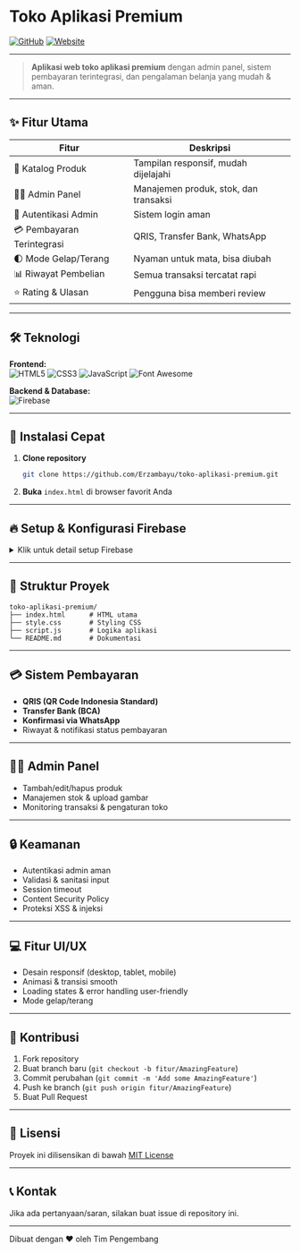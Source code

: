 # Toko Aplikasi Premium

[![GitHub](https://img.shields.io/badge/GitHub-toko--aplikasi--premium-blue?logo=github)](https://github.com/Erzambayu/toko-aplikasi-premium)
[![Website](https://img.shields.io/badge/Website-toko--aplikasi--premium-green?logo=google-chrome)](https://erzambayu.net/toko-aplikasi-premium/)

---

> **Aplikasi web toko aplikasi premium** dengan admin panel, sistem pembayaran terintegrasi, dan pengalaman belanja yang mudah & aman.

---

## ✨ Fitur Utama

| Fitur                        | Deskripsi                                                      |
|------------------------------|----------------------------------------------------------------|
| 📱 Katalog Produk            | Tampilan responsif, mudah dijelajahi                           |
| 👨‍💼 Admin Panel              | Manajemen produk, stok, dan transaksi                          |
| 🔐 Autentikasi Admin         | Sistem login aman                                              |
| 💳 Pembayaran Terintegrasi   | QRIS, Transfer Bank, WhatsApp                                  |
| 🌓 Mode Gelap/Terang         | Nyaman untuk mata, bisa diubah                                 |
| 📊 Riwayat Pembelian         | Semua transaksi tercatat rapi                                  |
| ⭐ Rating & Ulasan           | Pengguna bisa memberi review                                   |

---

## 🛠️ Teknologi

**Frontend:**  
![HTML5](https://img.shields.io/badge/HTML5-E34F26?logo=html5&logoColor=white) ![CSS3](https://img.shields.io/badge/CSS3-1572B6?logo=css3&logoColor=white) ![JavaScript](https://img.shields.io/badge/JavaScript-F7DF1E?logo=javascript&logoColor=black) ![Font Awesome](https://img.shields.io/badge/Font%20Awesome-339AF0?logo=fontawesome&logoColor=white)

**Backend & Database:**  
![Firebase](https://img.shields.io/badge/Firebase-FFCA28?logo=firebase&logoColor=black)

---

## 🚀 Instalasi Cepat

1. **Clone repository**
   ```bash
   git clone https://github.com/Erzambayu/toko-aplikasi-premium.git
   ```
2. **Buka** `index.html` di browser favorit Anda

---

## 🔥 Setup & Konfigurasi Firebase

<details>
<summary>Klik untuk detail setup Firebase</summary>

1. **Buat Proyek Firebase**
   - Buka [Firebase Console](https://console.firebase.google.com/)
   - Ikuti langkah-langkah pembuatan proyek
2. **Tambahkan Firebase ke Web App**
   - Pilih ikon web (</>) dan salin konfigurasi
3. **Tambahkan script Firebase di `<head>` `index.html`**
   ```html
   <!-- Firebase SDK -->
   <script src="https://www.gstatic.com/firebasejs/8.10.0/firebase-app.js"></script>
   <script src="https://www.gstatic.com/firebasejs/8.10.0/firebase-database.js"></script>
   <script src="https://www.gstatic.com/firebasejs/8.10.0/firebase-auth.js"></script>
   <script src="https://www.gstatic.com/firebasejs/8.10.0/firebase-analytics.js"></script>
   ```
4. **Inisialisasi Firebase**
   ```js
   const firebaseConfig = { /* ... */ };
   firebase.initializeApp(firebaseConfig);
   firebase.analytics();
   ```
5. **Aktifkan Authentication** (Email/Password) & buat admin user
6. **Atur Database Rules**
   ```json
   {
     "rules": {
       ".read": true,
       "products": { ".write": "auth != null && auth.token.email == 'admin@email.com'" },
       "purchases": { ".write": true, ".read": "auth != null" }
     }
   }
   ```
7. **Struktur Database**
   ```json
   {
     "products": { ... },
     "purchases": { ... }
   }
   ```
</details>

---

## 📁 Struktur Proyek

```
toko-aplikasi-premium/
├── index.html      # HTML utama
├── style.css       # Styling CSS
├── script.js       # Logika aplikasi
└── README.md       # Dokumentasi
```

---

## 💳 Sistem Pembayaran

- **QRIS (QR Code Indonesia Standard)**
- **Transfer Bank (BCA)**
- **Konfirmasi via WhatsApp**
- Riwayat & notifikasi status pembayaran

---

## 👨‍💼 Admin Panel

- Tambah/edit/hapus produk
- Manajemen stok & upload gambar
- Monitoring transaksi & pengaturan toko

---

## 🔒 Keamanan

- Autentikasi admin aman
- Validasi & sanitasi input
- Session timeout
- Content Security Policy
- Proteksi XSS & injeksi

---

## 💻 Fitur UI/UX

- Desain responsif (desktop, tablet, mobile)
- Animasi & transisi smooth
- Loading states & error handling user-friendly
- Mode gelap/terang

---

## 🤝 Kontribusi

1. Fork repository
2. Buat branch baru (`git checkout -b fitur/AmazingFeature`)
3. Commit perubahan (`git commit -m 'Add some AmazingFeature'`)
4. Push ke branch (`git push origin fitur/AmazingFeature`)
5. Buat Pull Request

---

## 📄 Lisensi

Proyek ini dilisensikan di bawah [MIT License](https://choosealicense.com/licenses/mit/)

---

## 📞 Kontak

Jika ada pertanyaan/saran, silakan buat issue di repository ini.

---

Dibuat dengan ❤️ oleh Tim Pengembang 
